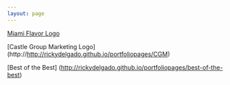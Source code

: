 ```yaml
---
layout: page
---
```


[Miami Flavor Logo](http://rickydelgado.github.io/portfoliopages/miami-flavor)

[Castle Group Marketing Logo] (http://http://rickydelgado.github.io/portfoliopages/CGM)

[Best of the Best] (http://rickydelgado.github.io/portfoliopages/best-of-the-best)
